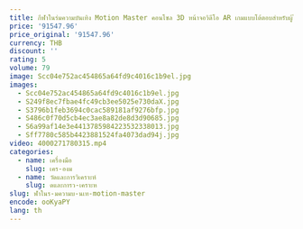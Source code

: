 ```yaml
---
title: กีฬาในร่มความบันเทิง Motion Master คอนโซล 3D หน้าจอวิดีโอ AR เกมแบบโต้ตอบสําหรับผู้ใหญ่เด็กเด็ก
price: '91547.96'
price_original: '91547.96'
currency: THB
discount: ''
rating: 5
volume: 79
image: Scc04e752ac454865a64fd9c4016c1b9el.jpg
images:
  - Scc04e752ac454865a64fd9c4016c1b9el.jpg
  - S249f8ec7fbae4fc49cb3ee5025e730daX.jpg
  - S3796b1feb3694c0cac589181af9276bfp.jpg
  - S486c0f70d5cb4ec3ae8a82de8d3d90685.jpg
  - S6a99af14e3e4413785984223532338013.jpg
  - Sff7780c585b4423881524fa4073dad94j.jpg
video: 4000271780315.mp4
categories:
  - name: เครื่องมือ
    slug: เคร-องม
  - name: วัดและการวิเคราะห์
    slug: ดและการว-เคราะห
slug: ฬาในร-มความบ-นเท-motion-master
encode: ooKyaPY
lang: th
---
```

  